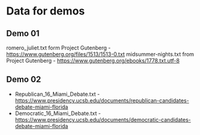 # Data for demos

## Demo 01
romero_juliet.txt form Project Gutenberg - https://www.gutenberg.org/files/1513/1513-0.txt
midsummer-nights.txt from Project Gutenberg - https://www.gutenberg.org/ebooks/1778.txt.utf-8  


## Demo 02
- Republican_16_Miami_Debate.txt - https://www.presidency.ucsb.edu/documents/republican-candidates-debate-miami-florida
- Democratic_16_Miami_Debate.txt - https://www.presidency.ucsb.edu/documents/democratic-candidates-debate-miami-florida
